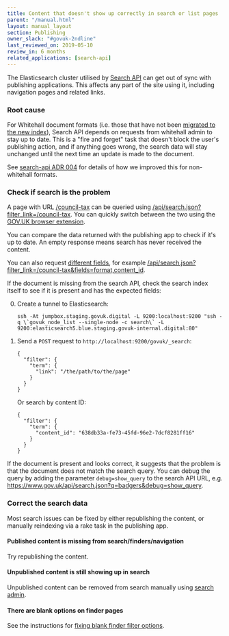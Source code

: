 ```yaml
---
title: Content that doesn't show up correctly in search or list pages
parent: "/manual.html"
layout: manual_layout
section: Publishing
owner_slack: "#govuk-2ndline"
last_reviewed_on: 2019-05-10
review_in: 6 months
related_applications: [search-api]
---
```


The Elasticsearch cluster utilised by [Search API](/apps/search-api.html) can
get out of sync with publishing applications. This affects any part of the site
using it, including navigation pages and related links.

### Root cause

For Whitehall document formats (i.e. those that have not been [migrated to the
new index](https://github.com/alphagov/search-api/blob/master/config/govuk_index/migrated_formats.yaml)),
Search API depends on requests from whitehall admin to stay up to date. This is a
"fire and forget" task that doesn't block the user's publishing action, and if
anything goes wrong, the search data will stay unchanged until the next time an
update is made to the document.

See [search-api ADR 004](https://github.com/alphagov/search-api/blob/master/doc/arch/adr-004-transition-mainstream-to-publishing-api-index.md)
for details of how we improved this for non-whitehall formats.

### Check if search is the problem

A page with URL [/council-tax](https://www.gov.uk/council-tax) can be queried using [/api/search.json?filter_link=/council-tax](https://www.gov.uk/api/search.json?filter_link=/council-tax). You can quickly
switch between the two using the [GOV.UK browser extension](https://github.com/alphagov/govuk-browser-extension).

You can compare the data returned with the publishing app to check if it's up
to date. An empty response means search has never received the content.

You can also request [different fields](/apis/search/fields.html), for example
[/api/search.json?filter_link=/council-tax&fields=format,content_id](https://www.gov.uk/api/search.json?filter_link=/council-tax&fields=format,content_id).

If the document is missing from the search API, check the search index itself to
see if it is present and has the expected fields:

0. Create a tunnel to Elasticsearch:

    ```
    ssh -At jumpbox.staging.govuk.digital -L 9200:localhost:9200 "ssh -q \`govuk_node_list --single-node -c search\` -L 9200:elasticsearch5.blue.staging.govuk-internal.digital:80"
    ```

0. Send a `POST` request to `http://localhost:9200/govuk/_search`:

    ```
    {
      "filter": {
        "term": {
          "link": "/the/path/to/the/page"
        }
      }
    }
    ```

    Or search by content ID:

    ```
    {
      "filter": {
        "term": {
          "content_id": "638db33a-fe73-45fd-96e2-7dcf8281ff16"
        }
      }
    }
    ```

If the document is present and looks correct, it suggests that the problem is
that the document does not match the search query. You can debug the query by
adding the parameter `debug=show_query` to the search API URL, e.g.
<https://www.gov.uk/api/search.json?q=badgers&debug=show_query>.

### Correct the search data

Most search issues can be fixed by either republishing the content, or manually
reindexing via a rake task in the publishing app.

#### Published content is missing from search/finders/navigation

Try republishing the content.

#### Unpublished content is still showing up in search

Unpublished content can be removed from search manually using [search admin](https://search-admin.publishing.service.gov.uk/).

#### There are blank options on finder pages

See the instructions for [fixing blank finder filter options](fix-blank-finder-filter-options.html).
